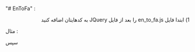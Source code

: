 "# EnToFa" :

<p style='direction: rtl;text-align: right;'>1) ابتدا فایل en_to_fa.js را بعد از فایل JQuery به کدهایتان اضافه کنید</p>
مثال : 

<p><script src="https://code.jquery.com/jquery-3.4.1.min.js"></script></p>
<p><script src="en_to_fa.js"></script></p>

سپس
